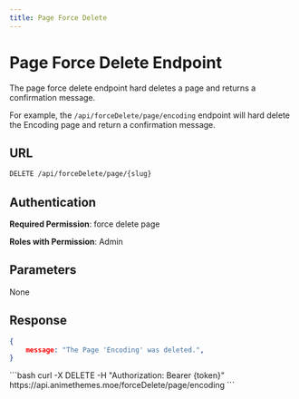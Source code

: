 ```yaml
---
title: Page Force Delete
---
```


<Block>

# Page Force Delete Endpoint

The page force delete endpoint hard deletes a page and returns a confirmation message.

For example, the `/api/forceDelete/page/encoding` endpoint will hard delete the Encoding page and return a confirmation message.

## URL

```sh
DELETE /api/forceDelete/page/{slug}
```

## Authentication

**Required Permission**: force delete page

**Roles with Permission**: Admin

## Parameters

None

## Response

```json
{
    message: "The Page 'Encoding' was deleted.",
}
```

<Example>

<CURL>
```bash
curl -X DELETE -H "Authorization: Bearer {token}" https://api.animethemes.moe/forceDelete/page/encoding
```
</CURL>

</Example>

</Block>
